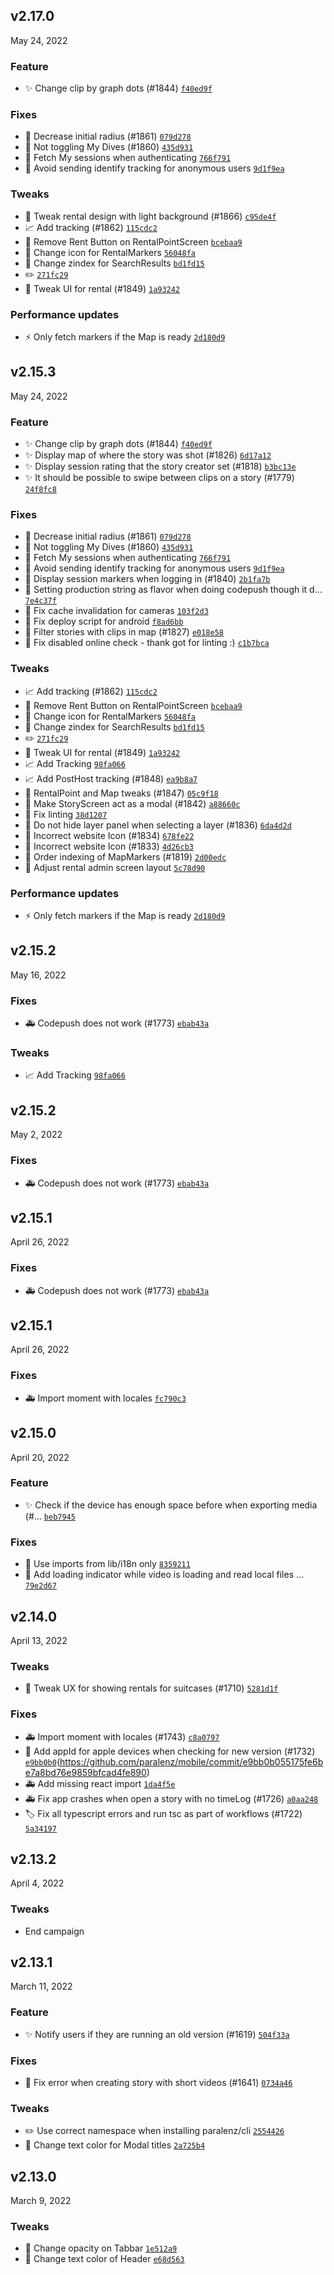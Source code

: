 ## v2.17.0
May 24, 2022

### Feature
* ✨  Change clip by graph dots (#1844) [`f40ed9f`](https://github.com/paralenz/mobile/commit/f40ed9f04d3f25911949ef78315693451767e0bd)


### Fixes
* 🐛 Decrease initial radius (#1861) [`079d278`](https://github.com/paralenz/mobile/commit/079d278a7c34a9857de52d0afa82893755deeaba)
* 🐛 Not toggling My Dives (#1860) [`435d931`](https://github.com/paralenz/mobile/commit/435d9319c17e4356f80e2ae4dc58fc9514e13c9b)
* 🐛 Fetch My sessions when authenticating [`766f791`](https://github.com/paralenz/mobile/commit/766f7912cf7bd35c9351cf6b5264e7e16c8b9765)
* 🐛 Avoid sending identify tracking for anonymous users [`9d1f9ea`](https://github.com/paralenz/mobile/commit/9d1f9ea6bbfdaa99c7c044d30e42b4985df71a63)


### Tweaks
* 💄 Tweak rental design with light background (#1866) [`c95de4f`](https://github.com/paralenz/mobile/commit/c95de4fef53931905584c2e48844e03f93967aa4)
* 📈 Add tracking (#1862) [`115cdc2`](https://github.com/paralenz/mobile/commit/115cdc2bd6ad44bf977dac4f2a4019da903bd2be)
* 💄 Remove Rent Button on RentalPointScreen [`bcebaa9`](https://github.com/paralenz/mobile/commit/bcebaa9405afb0f6ee83dd7521fc6cc2d57aa78e)
* 💄 Change icon for RentalMarkers [`56048fa`](https://github.com/paralenz/mobile/commit/56048faf5fc83747cc560ffda80e3bfd05268409)
* 💄 Change zindex for SearchResults [`bd1fd15`](https://github.com/paralenz/mobile/commit/bd1fd159322b6f31de73c1183fc4bd19069bdbfb)
* ✏️ [`271fc29`](https://github.com/paralenz/mobile/commit/271fc293bbafc6f772fa9d7a0d1ecd1ce5f103d2)
* 💄 Tweak UI for rental (#1849) [`1a93242`](https://github.com/paralenz/mobile/commit/1a9324264305a51bbcdc0bf91f4bb2e29a7854fc)


### Performance updates
* ⚡️ Only fetch markers if the Map is ready [`2d180d9`](https://github.com/paralenz/mobile/commit/2d180d9fc098bba7da4c4bef43aef680847506a1)



## v2.15.3
May 24, 2022

### Feature
* ✨  Change clip by graph dots (#1844) [`f40ed9f`](https://github.com/paralenz/mobile/commit/f40ed9f04d3f25911949ef78315693451767e0bd)
* ✨ Display map of where the story was shot (#1826) [`6d17a12`](https://github.com/paralenz/mobile/commit/6d17a126a2c1c53ef9243d82f867b8042d0ed1c0)
* ✨ Display session rating that the story creator set (#1818) [`b3bc13e`](https://github.com/paralenz/mobile/commit/b3bc13e0296281568d3337af94e2711ca0ba1cf3)
* ✨  It should be possible to swipe between clips on a story (#1779) [`24f8fc8`](https://github.com/paralenz/mobile/commit/24f8fc845272a5ca1ff3d9cfe3a020ac5137ac64)


### Fixes
* 🐛 Decrease initial radius (#1861) [`079d278`](https://github.com/paralenz/mobile/commit/079d278a7c34a9857de52d0afa82893755deeaba)
* 🐛 Not toggling My Dives (#1860) [`435d931`](https://github.com/paralenz/mobile/commit/435d9319c17e4356f80e2ae4dc58fc9514e13c9b)
* 🐛 Fetch My sessions when authenticating [`766f791`](https://github.com/paralenz/mobile/commit/766f7912cf7bd35c9351cf6b5264e7e16c8b9765)
* 🐛 Avoid sending identify tracking for anonymous users [`9d1f9ea`](https://github.com/paralenz/mobile/commit/9d1f9ea6bbfdaa99c7c044d30e42b4985df71a63)
* 🐛 Display session markers when logging in (#1840) [`2b1fa7b`](https://github.com/paralenz/mobile/commit/2b1fa7b3a34c7bd4e33f45188418d65abf8c92ae)
* 🐛 Setting production string as flavor when doing codepush though it d… [`7e4c37f`](https://github.com/paralenz/mobile/commit/7e4c37f58102127e75f421bf734576dffdddfb6b)
* 🐛 Fix cache invalidation for cameras [`103f2d3`](https://github.com/paralenz/mobile/commit/103f2d3f2769e404c08d913808b4f9f9eb17154a)
* 🐛 Fix deploy script for android [`f8ad6bb`](https://github.com/paralenz/mobile/commit/f8ad6bb987ef1b3127bedc43f4258c1728fe260e)
* 🐛  Filter stories with clips in map (#1827) [`e018e58`](https://github.com/paralenz/mobile/commit/e018e58300ddc48277937b954f9b8a0738aa040b)
* 🐛 Fix disabled online check - thank got for linting :) [`c1b7bca`](https://github.com/paralenz/mobile/commit/c1b7bca9894aeb7dc521ea2f88957385d544c03a)


### Tweaks
* 📈 Add tracking (#1862) [`115cdc2`](https://github.com/paralenz/mobile/commit/115cdc2bd6ad44bf977dac4f2a4019da903bd2be)
* 💄 Remove Rent Button on RentalPointScreen [`bcebaa9`](https://github.com/paralenz/mobile/commit/bcebaa9405afb0f6ee83dd7521fc6cc2d57aa78e)
* 💄 Change icon for RentalMarkers [`56048fa`](https://github.com/paralenz/mobile/commit/56048faf5fc83747cc560ffda80e3bfd05268409)
* 💄 Change zindex for SearchResults [`bd1fd15`](https://github.com/paralenz/mobile/commit/bd1fd159322b6f31de73c1183fc4bd19069bdbfb)
* ✏️ [`271fc29`](https://github.com/paralenz/mobile/commit/271fc293bbafc6f772fa9d7a0d1ecd1ce5f103d2)
* 💄 Tweak UI for rental (#1849) [`1a93242`](https://github.com/paralenz/mobile/commit/1a9324264305a51bbcdc0bf91f4bb2e29a7854fc)
* 📈 Add Tracking [`98fa066`](https://github.com/paralenz/mobile/commit/98fa06638e8f9a18b236a64afd01a51834c8e4cf)
* 📈 Add PostHost tracking (#1848) [`ea9b8a7`](https://github.com/paralenz/mobile/commit/ea9b8a71501cad4cafa229dc0de968a547a26db5)
* 💄 RentalPoint and Map tweaks (#1847) [`05c9f18`](https://github.com/paralenz/mobile/commit/05c9f18b1f992eac043270ab150d5129c44d2c59)
* 💄 Make StoryScreen act as a modal (#1842) [`a88660c`](https://github.com/paralenz/mobile/commit/a88660c08c48548730d2a89a0b9673919b5c4603)
* 💄 Fix linting [`38d1207`](https://github.com/paralenz/mobile/commit/38d1207038a79128ffa77c14e5a3c1640ac3415a)
* 💄 Do not hide layer panel when selecting a layer (#1836) [`6da4d2d`](https://github.com/paralenz/mobile/commit/6da4d2de7182eba861cb24b737baed5d1349ec69)
* 💄 Incorrect website Icon (#1834) [`678fe22`](https://github.com/paralenz/mobile/commit/678fe2226d59ce23984503e4b2a125192d8d7924)
* 💄 Incorrect website Icon (#1833) [`4d26cb3`](https://github.com/paralenz/mobile/commit/4d26cb3ac4fc50e2fca99854ff8ab4f995799970)
* 💄 Order indexing of MapMarkers (#1819) [`2d00edc`](https://github.com/paralenz/mobile/commit/2d00edc79174915e74b3070b7959d1375657d3c0)
* 💄 Adjust rental admin screen layout [`5c78d90`](https://github.com/paralenz/mobile/commit/5c78d909383174e58e6d204805442cad001dba51)


### Performance updates
* ⚡️ Only fetch markers if the Map is ready [`2d180d9`](https://github.com/paralenz/mobile/commit/2d180d9fc098bba7da4c4bef43aef680847506a1)



## v2.15.2
May 16, 2022

### Fixes
* 🚑️ Codepush does not work (#1773) [`ebab43a`](https://github.com/paralenz/mobile/commit/ebab43a5c0b089d2a8b1077fb8d259fad5111f0b)


### Tweaks
* 📈 Add Tracking [`98fa066`](https://github.com/paralenz/mobile/commit/98fa06638e8f9a18b236a64afd01a51834c8e4cf)



## v2.15.2
May 2, 2022

### Fixes
* 🚑️ Codepush does not work (#1773) [`ebab43a`](https://github.com/paralenz/mobile/commit/ebab43a5c0b089d2a8b1077fb8d259fad5111f0b)



## v2.15.1
April 26, 2022

### Fixes
* 🚑️ Codepush does not work (#1773) [`ebab43a`](https://github.com/paralenz/mobile/commit/ebab43a5c0b089d2a8b1077fb8d259fad5111f0b)



## v2.15.1
April 26, 2022

### Fixes
* 🚑 Import moment with locales [`fc790c3`](https://github.com/paralenz/mobile/commit/fc790c3e34b0f2650543569462284c23939a942e)



## v2.15.0
April 20, 2022

### Feature
* ✨ Check if the device has enough space before when exporting media (#… [`beb7945`](https://github.com/paralenz/mobile/commit/beb79451960298c520489a4161751228fc1c68e2)


### Fixes
* 🐛 Use imports from lib/i18n only [`8359211`](https://github.com/paralenz/mobile/commit/8359211fc78aea7ee760fcfc8925d6284bb27961)
* 🐛  Add loading indicator while video is loading and read local files … [`79e2d67`](https://github.com/paralenz/mobile/commit/79e2d67b63586653d093b398450855f579dad890)


## v2.14.0
April 13, 2022

### Tweaks
* 🔧 Tweak UX for showing rentals for suitcases (#1710) [`5281d1f`](https://github.com/paralenz/mobile/commit/5281d1f5158f1b69e33e6130fa56fe2b44f73e5a)


### Fixes
* 🚑 Import moment with locales (#1743)  [`c8a0797`](https://github.com/paralenz/mobile/commit/c8a0797248cddf1e0fcdc4e6109a6ee4ceeedcb9)
* 🐛 Add appId for apple devices when checking for new version (#1732) [`e9bb0b0`](https://github.com/paralenz/mobile/commit/e9bb0b055175fe6be7a8bd76e9859bfcad4fe890)(https://github.com/paralenz/mobile/commit/e9bb0b055175fe6be7a8bd76e9859bfcad4fe890)
* 🚑 Add missing react import [`1da4f5e`](https://github.com/paralenz/mobile/commit/1da4f5edd261cf0af77c63d056ac12b5399173aa)
* 🚑 Fix app crashes when open a story with no timeLog (#1726) [`a0aa248`](https://github.com/paralenz/mobile/commit/a0aa2483929a093dd5f943ccbf6c5ba89437ce05)
* 🏷️ Fix all typescript errors and run tsc as part of workflows (#1722) [`5a34197`](https://github.com/paralenz/mobile/commit/5a341973db799c7e29b693ccb6b905a00eefbecf)



## v2.13.2
April 4, 2022

### Tweaks
* End campaign




## v2.13.1
March 11, 2022

### Feature
* ✨ Notify users if they are running an old version (#1619) [`504f33a`](https://github.com/paralenz/mobile/commit/504f33a26a4763aea5536cdc82ddf6d536916f1c)


### Fixes
* 🐛 Fix error when creating story with short videos (#1641) [`0734a46`](https://github.com/paralenz/mobile/commit/0734a4656eb3950261bac86c7cebd0edaeafca89)


### Tweaks
* ✏️ Use correct namespace when installing paralenz/cli [`2554426`](https://github.com/paralenz/mobile/commit/255442658b62787af8564b5d711412ac1b4fb7b1)
* 💄 Change text color for Modal titles [`2a725b4`](https://github.com/paralenz/mobile/commit/2a725b4ef4298eabbb88963160a4cb4f6c5a7ac6)





## v2.13.0
March 9, 2022

### Tweaks
* 💄 Change opacity on Tabbar [`1e512a9`](https://github.com/paralenz/mobile/commit/1e512a9cc37ff804ada27f199924ba4f285f00cc)
* 💄 Change text color of Header [`e68d563`](https://github.com/paralenz/mobile/commit/e68d56360b8344568c82871c2cb8f1982f634ff6)
